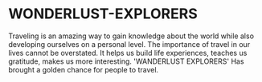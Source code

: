 # WONDERLUST-EXPLORERS
Traveling is an amazing way to gain knowledge about the world while also developing  ourselves on a personal level. The importance of travel in our lives cannot be overstated.  It helps us build life experiences, teaches us gratitude, makes us more interesting.  'WANDERLUST EXPLORERS' Has brought a golden chance for people to travel.
